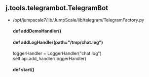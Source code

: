 ## j.tools.telegrambot.TelegramBot

- /opt/jumpscale7/lib/JumpScale/lib/telegram/TelegramFactory.py

    #### def addDemoHandler() 
    #### def addLogHandler(path="/tmp/chat.log") 
    
    loggerHandler = LoggerHandler("chat.log")
    self.api.add_handler(loggerHandler)
    #### def start() 

